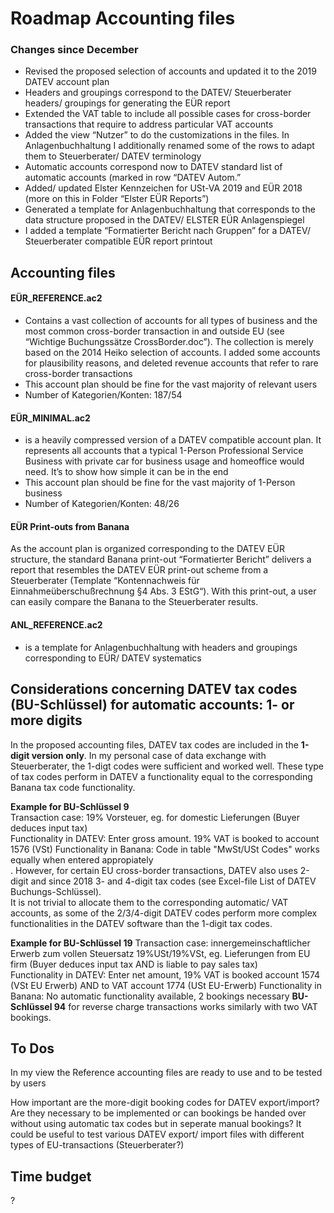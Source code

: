 # Roadmap Accounting files
### Changes since December

* Revised the proposed selection of accounts and updated it to the 2019 DATEV account plan
*	Headers and groupings correspond to the DATEV/ Steuerberater headers/ groupings for generating the EÜR report
*	Extended the VAT table to include all possible cases for cross-border transactions that require to address particular VAT accounts
*	Added the view “Nutzer” to do the customizations in the files. In Anlagenbuchhaltung I additionally renamed some of the rows to adapt them to Steuerberater/ DATEV terminology
*	Automatic accounts correspond now to DATEV standard list of automatic accounts (marked in row “DATEV Autom.”
*	Added/ updated Elster Kennzeichen for USt-VA 2019 and EÜR 2018 (more on this in Folder “Elster EÜR Reports”)
*	Generated a template for Anlagenbuchhaltung that corresponds to the data structure proposed in the DATEV/ ELSTER EÜR Anlagenspiegel
*	I added a template “Formatierter Bericht nach Gruppen” for a DATEV/ Steuerberater compatible EÜR report printout

## Accounting files
#### EÜR_REFERENCE.ac2
*	Contains a vast collection of accounts for all types of business and the most common cross-border transaction in and outside EU (see “Wichtige Buchungssätze CrossBorder.doc”). The collection is merely based on the 2014 Heiko selection of accounts. I added some accounts for plausibility reasons, and deleted revenue accounts that refer to rare cross-border transactions
*	This account plan should be fine for the vast majority of relevant users
*	Number of Kategorien/Konten: 187/54

#### EÜR_MINIMAL.ac2
*	is a heavily compressed version of a DATEV compatible account plan. It represents all accounts that a typical 1-Person Professional Service Business with private car for business usage and homeoffice would need. It’s to show how simple it can be in the end
*	This account plan should be fine for the vast majority of 1-Person business
*	Number of Kategorien/Konten: 48/26

#### EÜR Print-outs from Banana
As the account plan is organized corresponding to the DATEV EÜR structure, the standard Banana print-out “Formatierter Bericht” delivers a report that resembles the DATEV EÜR print-out scheme from a Steuerberater (Template “Kontennachweis für Einnahmeüberschußrechnung §4 Abs. 3 EStG“).  With this print-out, a user can easily compare the Banana to the Steuerberater results.

#### ANL_REFERENCE.ac2
*	is a template for Anlagenbuchhaltung with headers and groupings corresponding to EÜR/ DATEV systematics

## Considerations concerning DATEV tax codes (BU-Schlüssel) for automatic accounts: 1- or more digits

In the proposed accounting files, DATEV tax codes are included in the **1-digit version only**. In my personal case of data exchange with Steuerberater, the 1-digt codes were sufficient and worked well. These type of tax codes perform in DATEV a functionality equal to the corresponding Banana tax code functionality.  

**Example for BU-Schlüssel 9**  
Transaction case: 19% Vorsteuer, eg. for domestic Lieferungen (Buyer deduces input tax)  
Functionality in DATEV: Enter gross amount. 19% VAT is booked to account 1576 (VSt)
Functionality in Banana: Code in table "MwSt/USt Codes" works equally when entered appropiately  
. 
However, for certain EU cross-border transactions, DATEV also uses 2-digit and since 2018 3- and 4-digit tax codes (see Excel-file List of DATEV Buchungs-Schlüssel).  
It is not trivial to allocate them to the corresponding automatic/ VAT accounts, as some of the 2/3/4-digit DATEV codes perform more complex functionalities in the DATEV software than the 1-digit tax codes. 

**Example for BU-Schlüssel 19** 
Transaction case:	innergemeinschaftlicher Erwerb zum vollen Steuersatz 19%USt/19%VSt, eg. Lieferungen from EU firm (Buyer deduces input tax AND is liable to pay sales tax)  
Functionality in DATEV: Enter net amount, 19% VAT is booked account 1574 (VSt EU Erwerb) AND to VAT account 1774 (USt EU-Erwerb)
Functionality in Banana: No automatic functionality available, 2 bookings necessary
**BU-Schlüssel 94** for reverse charge transactions works similarly with two VAT bookings.

## To Dos
In my view the Reference accounting files are ready to use and to be tested by users

How important are the more-digit booking codes for DATEV export/import? Are they necessary to be implemented or can bookings be handed over without using automatic tax codes but in seperate manual bookings? It could be useful to test various DATEV export/ import files with different types of EU-transactions (Steuerberater?)  
    
## Time budget
?
